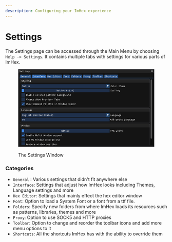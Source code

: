 ```yaml
---
description: Configuring your ImHex experience
---
```


# Settings

The Settings page can be accessed through the Main Menu by choosing `Help -> Settings`. It contains multiple tabs with settings for various parts of ImHex.

<figure><img src="../.gitbook/assets/image (10) (1).png" alt=""><figcaption><p>The Settings Window</p></figcaption></figure>

### Categories

* `General` : Various settings that didn't fit anywhere else
* `Interface`: Settings that adjust how ImHex looks including Themes, Language settings and more
* `Hex Editor`: Settings that mainly effect the hex editor window
* `Font`: Option to load a System Font or a font from a ttf file.
* `Folders`: Specify new folders from where ImHex loads its resources such as patterns, libraries, themes and more
* `Proxy`: Option to use SOCK5 and HTTP proxies
* `Toolbar`: Option to change and reorder the toolbar icons and add more menu options to it
* `Shortcuts`: All the shortcuts ImHex has with the ability to override them
